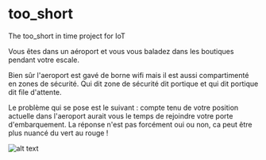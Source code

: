 # too_short
The too_short in time project for IoT

Vous êtes dans un aéroport et vous vous baladez dans les boutiques pendant votre escale.

Bien sûr l'aeroport est gavé de borne wifi mais il est aussi compartimenté en zones
de sécurité. Qui dit zone de sécurité dit portique et qui dit portique dit file d'attente.

Le problème qui se pose est le suivant : compte tenu de votre position actuelle dans l'aeroport
aurait vous le temps de rejoindre votre porte d'embarquement.
La réponse n'est pas forcément oui ou non, ca peut être plus nuancé du vert au rouge !

![alt text](https://github.com/too_short/geoloc.png)

